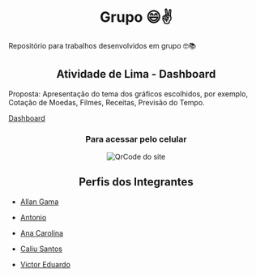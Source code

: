 <h1 align="center">Grupo 😄✌️</h1>
Repositório para trabalhos desenvolvidos em grupo 🤓📚

<h2 align="center">Atividade de Lima - Dashboard</h2>
Proposta:
    Apresentação do tema dos gráficos escolhidos, por exemplo, Cotação de Moedas, Filmes, Receitas, Previsão do Tempo.

[Dashboard](https://athilas-silva.github.io/grupo/grupo-main/Dashboard-v1/index.html)

<h3 align="center">Para acessar pelo celular</h3>

<p align="center">
    <img src="https://user-images.githubusercontent.com/71888055/107707374-87922080-6ca0-11eb-9289-1fd10db418d9.png" alt="QrCode do site">
</p>    

<h2 align="center">Perfis dos Integrantes</h2>

- [Allan Gama](https://github.com/allan-gh)

- [Antonio](https://github.com/Antonio1711)

- [Ana Carolina](https://github.com/AnaCarolinaOliveira23)

- [Caliu Santos](https://github.com/caliusantos)

- [Victor Eduardo](https://github.com/ViictorSR388)
